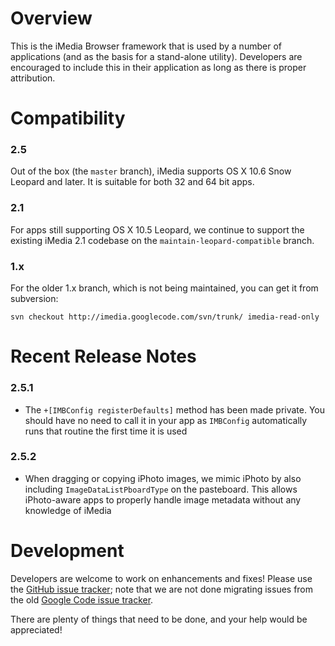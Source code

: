 Overview
========

This is the iMedia Browser framework that is used by a number of applications (and as the basis for a stand-alone utility).  Developers are encouraged to include this in their application as long as there is proper attribution.



Compatibility
========

### 2.5

Out of the box (the `master` branch), iMedia supports OS X 10.6 Snow Leopard and later. It is suitable for both 32 and 64 bit apps.

### 2.1

For apps still supporting OS X 10.5 Leopard, we continue to support the existing iMedia 2.1 codebase on the `maintain-leopard-compatible` branch.

### 1.x

For the older 1.x branch, which is not being maintained, you can get it from subversion:

`svn checkout http://imedia.googlecode.com/svn/trunk/ imedia-read-only`


Recent Release Notes
====================

### 2.5.1

* The `+[IMBConfig registerDefaults]` method has been made private. You should have no need to call it in your app as `IMBConfig` automatically runs that routine the first time it is used

### 2.5.2

* When dragging or copying iPhoto images, we mimic iPhoto by also including `ImageDataListPboardType` on the pasteboard. This allows iPhoto-aware apps to properly handle image metadata without any knowledge of iMedia


Development
========

Developers are welcome to work on enhancements and fixes!  Please use the [GitHub issue tracker](https://github.com/karelia/imedia/issues); note that we are not done migrating issues from the old [Google Code issue tracker](http://code.google.com/p/imedia/issues/list).

There are plenty of things that need to be done, and your help would be appreciated!
